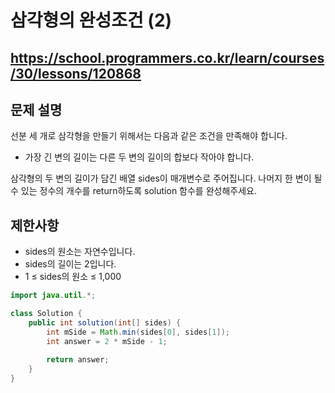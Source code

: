 # 삼각형의 완성조건 (2)
https://school.programmers.co.kr/learn/courses/30/lessons/120868
---
## 문제 설명
선분 세 개로 삼각형을 만들기 위해서는 다음과 같은 조건을 만족해야 합니다.

+ 가장 긴 변의 길이는 다른 두 변의 길이의 합보다 작아야 합니다.

삼각형의 두 변의 길이가 담긴 배열 sides이 매개변수로 주어집니다. 나머지 한 변이 될 수 있는 정수의 개수를 return하도록 solution 함수를 완성해주세요.

## 제한사항
+ sides의 원소는 자연수입니다.
+ sides의 길이는 2입니다.
+ 1 ≤ sides의 원소 ≤ 1,000
```java
import java.util.*;

class Solution {
    public int solution(int[] sides) {
        int mSide = Math.min(sides[0], sides[1]);
        int answer = 2 * mSide - 1;
        
        return answer;
    }
}
```